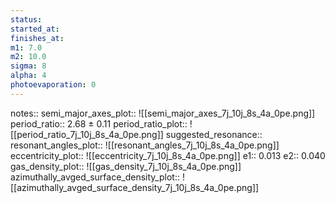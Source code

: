 ```yaml
---
status:
started_at:
finishes_at:
m1: 7.0
m2: 10.0
sigma: 8
alpha: 4
photoevaporation: 0
---
```


notes::
semi_major_axes_plot:: ![[semi_major_axes_7j_10j_8s_4a_0pe.png]]
period_ratio:: 2.68 ± 0.11
period_ratio_plot:: ![[period_ratio_7j_10j_8s_4a_0pe.png]]
suggested_resonance:: 
resonant_angles_plot:: ![[resonant_angles_7j_10j_8s_4a_0pe.png]]
eccentricity_plot:: ![[eccentricity_7j_10j_8s_4a_0pe.png]]
e1:: 0.013
e2:: 0.040
gas_density_plot:: ![[gas_density_7j_10j_8s_4a_0pe.png]]
azimuthally_avged_surface_density_plot:: ![[azimuthally_avged_surface_density_7j_10j_8s_4a_0pe.png]]
